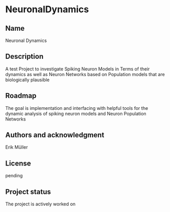 # NeuronalDynamics


## Name
Neuronal Dynamics

## Description
A test Project to investigate Spiking Neuron Models in Terms of their dynamics as well as Neuron Networks based on Population models that are biologically plausible

## Roadmap
The goal is implementation and interfacing with helpful tools for the dynamic analysis of spiking neuron models and Neuron Population Networks

## Authors and acknowledgment
Erik Müller

## License
pending

## Project status
The project is actively worked on
